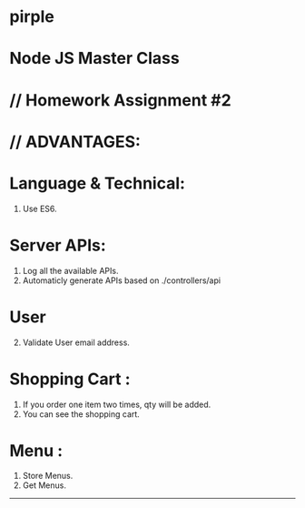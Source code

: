 # pirple

# Node JS Master Class

# // Homework Assignment #2

# // ADVANTAGES:

# Language & Technical:

1. Use ES6.

# Server APIs:

1. Log all the available APIs.
2. Automaticly generate APIs based on ./controllers/api

# User

2. Validate User email address.

# Shopping Cart :

1. If you order one item two times, qty will be added.
2. You can see the shopping cart.

# Menu :

1. Store Menus.
2. Get Menus.

---
